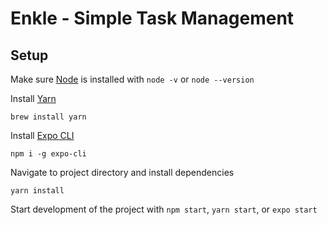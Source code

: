 # Enkle - Simple Task Management

## Setup

Make sure [Node](https://nodejs.org/en/) is installed with `node -v` or `node --version`

Install [Yarn](https://classic.yarnpkg.com/en/docs/install)

```
brew install yarn
```

Install [Expo CLI](https://docs.expo.io/get-started/installation/)

```
npm i -g expo-cli
```

Navigate to project directory and install dependencies

```
yarn install
```

Start development of the project with `npm start`, `yarn start`, or `expo start`
